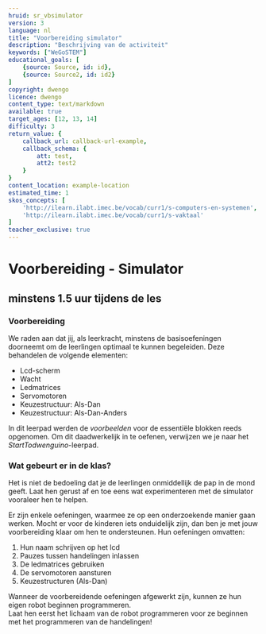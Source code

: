 ```yaml
---
hruid: sr_vbsimulator
version: 3
language: nl
title: "Voorbereiding simulator"
description: "Beschrijving van de activiteit"
keywords: ["WeGoSTEM"]
educational_goals: [
    {source: Source, id: id}, 
    {source: Source2, id: id2}
]
copyright: dwengo
licence: dwengo
content_type: text/markdown
available: true
target_ages: [12, 13, 14]
difficulty: 3
return_value: {
    callback_url: callback-url-example,
    callback_schema: {
        att: test,
        att2: test2
    }
}
content_location: example-location
estimated_time: 1
skos_concepts: [
    'http://ilearn.ilabt.imec.be/vocab/curr1/s-computers-en-systemen', 
    'http://ilearn.ilabt.imec.be/vocab/curr1/s-vaktaal'
]
teacher_exclusive: true
---
```

# Voorbereiding - Simulator
## minstens 1.5 uur tijdens de les

### Voorbereiding

We raden aan dat jij, als leerkracht, minstens de basisoefeningen doorneemt om de leerlingen optimaal te kunnen begeleiden. Deze behandelen de volgende elementen:  

* Lcd-scherm
* Wacht
* Ledmatrices
* Servomotoren
* Keuzestructuur: Als-Dan
* Keuzestructuur: Als-Dan-Anders

In dit leerpad werden de *voorbeelden* voor de essentiële blokken reeds opgenomen. Om dit daadwerkelijk in te oefenen, verwijzen we je naar het *StartTodwenguino*-leerpad.

### Wat gebeurt er in de klas?
Het is niet de bedoeling dat je de leerlingen onmiddellijk de pap in de mond geeft. Laat hen gerust af en toe eens wat experimenteren met de simulator vooraleer hen te helpen.

Er zijn enkele oefeningen, waarmee ze op een onderzoekende manier gaan werken. Mocht er voor de kinderen iets onduidelijk zijn, dan ben je met jouw voorbereiding klaar om hen te ondersteunen. Hun oefeningen omvatten:

1. Hun naam schrijven op het lcd
2. Pauzes tussen handelingen inlassen
3. De ledmatrices gebruiken
4. De servomotoren aansturen
5. Keuzestructuren (Als-Dan)

Wanneer de voorbereidende oefeningen afgewerkt zijn, kunnen ze hun eigen robot beginnen programmeren.  
Laat hen eerst het lichaam van de robot programmeren voor ze beginnen met het programmeren van de handelingen!




